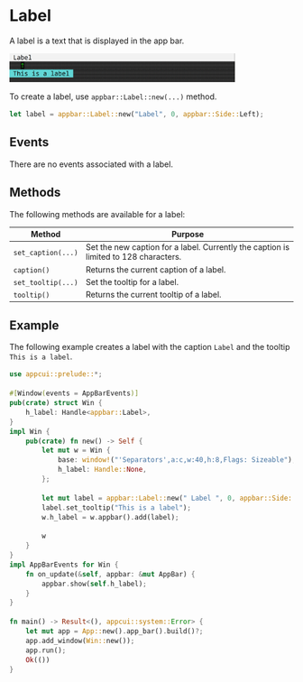 # Label

A label is a text that is displayed in the app bar.

<img src="img/label.png" width=400/>

To create a label, use `appbar::Label::new(...)` method.

```rs
let label = appbar::Label::new("Label", 0, appbar::Side::Left);
```

## Events

There are no events associated with a label.

## Methods

The following methods are available for a label:

| Method             | Purpose                                                                              |
| ------------------ | ------------------------------------------------------------------------------------ |
| `set_caption(...)` | Set the new caption for a label. Currently the caption is limited to 128 characters. |
| `caption()`        | Returns the current caption of a label.                                              |
| `set_tooltip(...)` | Set the tooltip for a label.                                                         |
| `tooltip()`        | Returns the current tooltip of a label.                                              |

## Example

The following example creates a label with the caption `Label` and the tooltip `This is a label`.

```rs
use appcui::prelude::*;

#[Window(events = AppBarEvents)]
pub(crate) struct Win {
    h_label: Handle<appbar::Label>,
}
impl Win {
    pub(crate) fn new() -> Self {
        let mut w = Win {
            base: window!("'Separators',a:c,w:40,h:8,Flags: Sizeable"),
            h_label: Handle::None,
        };

        let mut label = appbar::Label::new(" Label ", 0, appbar::Side::Left);
        label.set_tooltip("This is a label");
        w.h_label = w.appbar().add(label);
        
        w
    }
}
impl AppBarEvents for Win {
    fn on_update(&self, appbar: &mut AppBar) {
        appbar.show(self.h_label);
    }
}

fn main() -> Result<(), appcui::system::Error> {
    let mut app = App::new().app_bar().build()?;
    app.add_window(Win::new());
    app.run();
    Ok(())
}
```